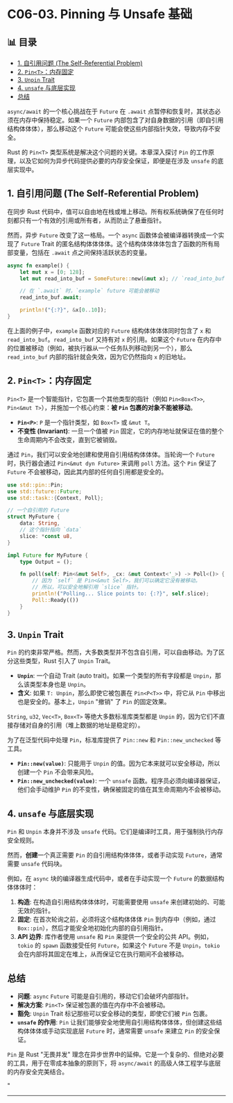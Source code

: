 ﻿# C06-03. Pinning 与 Unsafe 基础


## 📊 目录

- [1. 自引用问题 (The Self-Referential Problem)](#1-自引用问题-the-self-referential-problem)
- [2. `Pin<T>`：内存固定](#2-pint内存固定)
- [3. `Unpin` Trait](#3-unpin-trait)
- [4. `unsafe` 与底层实现](#4-unsafe-与底层实现)
- [总结](#总结)


`async/await` 的一个核心挑战在于 `Future` 在 `.await` 点暂停和恢复时，其状态必须在内存中保持稳定。如果一个 `Future` 内部包含了对自身数据的引用（即自引用结构体体体），那么移动这个 `Future` 可能会使这些内部指针失效，导致内存不安全。

Rust 的 `Pin<T>` 类型系统是解决这个问题的关键。本章深入探讨 `Pin` 的工作原理，以及它如何为异步代码提供必要的内存安全保证，即便是在涉及 `unsafe` 的底层实现中。

## 1. 自引用问题 (The Self-Referential Problem)

在同步 Rust 代码中，值可以自由地在栈或堆上移动。所有权系统确保了在任何时刻都只有一个有效的引用或所有者，从而防止了悬垂指针。

然而，异步 `Future` 改变了这一格局。一个 `async` 函数体会被编译器转换成一个实现了 `Future` Trait 的匿名结构体体体体。这个结构体体体体包含了函数的所有局部变量，包括在 `.await` 点之间保持活跃状态的变量。

```rust
async fn example() {
    let mut x = [0; 128];
    let mut read_into_buf = SomeFuture::new(&mut x); // `read_into_buf` 包含对 `x` 的引用

    // 在 `.await` 时，`example` future 可能会被移动
    read_into_buf.await;

    println!("{:?}", &x[0..10]);
}
```

在上面的例子中，`example` 函数对应的 `Future` 结构体体体体同时包含了 `x` 和 `read_into_buf`。`read_into_buf` 又持有对 `x` 的引用。如果这个 `Future` 在内存中的位置被移动（例如，被执行器从一个任务队列移动到另一个），那么 `read_into_buf` 内部的指针就会失效，因为它仍然指向 `x` 的旧地址。

## 2. `Pin<T>`：内存固定

`Pin<T>` 是一个智能指针，它包裹一个其他类型的指针（例如 `Pin<Box<T>>`, `Pin<&mut T>`），并施加一个核心约束：**被 `Pin` 包裹的对象不能被移动**。

- **`Pin<P>`**: `P` 是一个指针类型，如 `Box<T>` 或 `&mut T`。
- **不变性 (Invariant)**: 一旦一个值被 `Pin` 固定，它的内存地址就保证在值的整个生命周期内不会改变，直到它被销毁。

通过 `Pin`，我们可以安全地创建和使用自引用结构体体体。当轮询一个 `Future` 时，执行器会通过 `Pin<&mut dyn Future>` 来调用 `poll` 方法。这个 `Pin` 保证了 `Future` 不会被移动，因此其内部的任何自引用都是安全的。

```rust
use std::pin::Pin;
use std::future::Future;
use std::task::{Context, Poll};

// 一个自引用的 Future
struct MyFuture {
    data: String,
    // 这个指针指向 `data`
    slice: *const u8,
}

impl Future for MyFuture {
    type Output = ();

    fn poll(self: Pin<&mut Self>, _cx: &mut Context<'_>) -> Poll<()> {
        // 因为 `self` 是 Pin<&mut Self>，我们可以确定它没有被移动。
        // 所以，可以安全地解引用 `slice` 指针。
        println!("Polling... Slice points to: {:?}", self.slice);
        Poll::Ready(())
    }
}
```

## 3. `Unpin` Trait

`Pin` 的约束非常严格。然而，大多数类型并不包含自引用，可以自由移动。为了区分这些类型，Rust 引入了 `Unpin` Trait。

- **`Unpin`**: 一个自动 Trait (auto trait)。如果一个类型的所有字段都是 `Unpin`，那么该类型本身也是 `Unpin`。
- **含义**: 如果 `T: Unpin`，那么即使它被包裹在 `Pin<P<T>>` 中，将它从 `Pin` 中移出也是安全的。基本上，`Unpin` "撤销" 了 `Pin` 的固定效果。

`String`, `u32`, `Vec<T>`, `Box<T>` 等绝大多数标准库类型都是 `Unpin` 的，因为它们不直接存储对自身的引用（堆上数据的地址是稳定的）。

为了在泛型代码中处理 `Pin`，标准库提供了 `Pin::new` 和 `Pin::new_unchecked` 等工具。

- **`Pin::new(value)`**: 只能用于 `Unpin` 的值。因为它本来就可以安全移动，所以创建一个 `Pin` 不会带来风险。
- **`Pin::new_unchecked(value)`**: 一个 `unsafe` 函数。程序员必须向编译器保证，他们会手动维护 `Pin` 的不变性，确保被固定的值在其生命周期内不会被移动。

## 4. `unsafe` 与底层实现

`Pin` 和 `Unpin` 本身并不涉及 `unsafe` 代码。它们是编译时工具，用于强制执行内存安全规则。

然而，**创建**一个真正需要 `Pin` 的自引用结构体体体，或者手动实现 `Future`，通常需要 `unsafe` 代码块。

例如，在 `async` 块的编译器生成代码中，或者在手动实现一个 `Future` 的数据结构体体体时：

1. **构造**: 在构造自引用结构体体体时，可能需要使用 `unsafe` 来创建初始的、可能无效的指针。
2. **固定**: 在首次轮询之前，必须将这个结构体体体 `Pin` 到内存中（例如，通过 `Box::pin`），然后才能安全地初始化内部的自引用指针。
3. **API 边界**: 库作者使用 `unsafe` 和 `Pin` 来提供一个安全的公共 API。例如，`tokio` 的 `spawn` 函数接受任何 `Future`，如果这个 `Future` 不是 `Unpin`，`tokio` 会在内部将其固定在堆上，从而保证它在执行期间不会被移动。

## 总结

- **问题**: `async` `Future` 可能是自引用的，移动它们会破坏内部指针。
- **解决方案**: `Pin<T>` 保证被包裹的值在内存中不会被移动。
- **豁免**: `Unpin` Trait 标记那些可以安全移动的类型，即使它们被 `Pin` 包裹。
- **`unsafe` 的作用**: `Pin` 让我们能够安全地使用自引用结构体体体，但创建这些结构体体体或手动实现底层 `Future` 时，通常需要 `unsafe` 来建立 `Pin` 的安全保证。

`Pin` 是 Rust "无畏并发" 理念在异步世界中的延伸。它是一个复杂的、但绝对必要的工具，用于在零成本抽象的原则下，将 `async/await` 的高级人体工程学与底层的内存安全完美结合。

"

---

